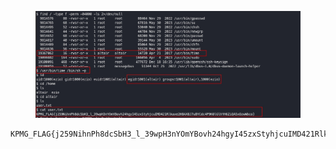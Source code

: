 <figure><img src="./src/flag.jpg"></figure>

```
KPMG_FLAG{j259NihnPh8dcSbH3_l_39wpH3nYOmYBovh24hgyI45zxStyhjcuIMD421Rlkaxe2H8AX8J7uBYCdc4P9K0lGlhYH6ZiQA5xOzwWbco}
```